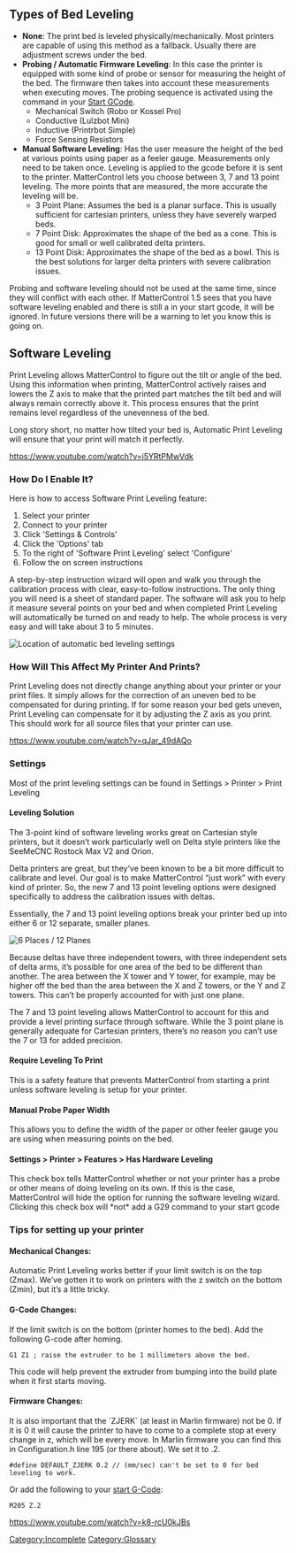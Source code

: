 ## Types of Bed Leveling

  - **None**: The print bed is leveled physically/mechanically. Most
    printers are capable of using this method as a fallback. Usually
    there are adjustment screws under the bed.
  - **Probing / Automatic Firmware Leveling**: In this case the printer
    is equipped with some kind of probe or sensor for measuring the
    height of the bed. The firmware then takes into account these
    measurements when executing moves. The probing sequence is activated
    using the  command in your [Start GCode](start-gcode.md).
      - Mechanical Switch (Robo or Kossel Pro)
      - Conductive (Lulzbot Mini)
      - Inductive (Printrbot Simple)
      - Force Sensing Resistors
  - **Manual Software Leveling**: Has the user measure the height of the
    bed at various points using paper as a feeler gauge. Measurements
    only need to be taken once. Leveling is applied to the gcode before
    it is sent to the printer. MatterControl lets you choose between 3,
    7 and 13 point leveling. The more points that are measured, the more
    accurate the leveling will be.
      - 3 Point Plane: Assumes the bed is a planar surface. This is
        usually sufficient for cartesian printers, unless they have
        severely warped beds.
      - 7 Point Disk: Approximates the shape of the bed as a cone. This
        is good for small or well calibrated delta printers.
      - 13 Point Disk: Approximates the shape of the bed as a bowl. This
        is the best solutions for larger delta printers with severe
        calibration issues.

Probing and software leveling should not be used at the same time, since
they will conflict with each other. If MatterControl 1.5 sees that you
have software leveling enabled and there is still a  in your start
gcode, it will be ignored. In future versions there will be a warning to
let you know this is going on.

## Software Leveling

Print Leveling allows MatterControl to figure out the tilt or angle of
the bed. Using this information when printing, MatterControl actively
raises and lowers the Z axis to make that the printed part matches the
tilt bed and will always remain correctly above it. This process ensures
that the print remains level regardless of the unevenness of the bed.

Long story short, no matter how tilted your bed is, Automatic Print
Leveling will ensure that your print will match it
perfectly.

<embedvideo service="youtube"><https://www.youtube.com/watch?v=i5YRtPMwVdk></embedvideo>

### How Do I Enable It?

Here is how to access Software Print Leveling feature:

1.  Select your printer
2.  Connect to your printer
3.  Click 'Settings & Controls'
4.  Click the 'Options' tab
5.  To the right of 'Software Print Leveling' select 'Configure'
6.  Follow the on screen instructions

A step-by-step instruction wizard will open and walk you through the
calibration process with clear, easy-to-follow instructions. The only
thing you will need is a sheet of standard paper. The software will ask
you to help it measure several points on your bed and when completed
Print Leveling will automatically be turned on and ready to help. The
whole process is very easy and will take about 3 to 5 minutes.

![Location of automatic bed leveling settings](http://wiki.mattercontrol.com/images/c/c2/Leveling-location.png
"Location of automatic bed leveling settings")

### How Will This Affect My Printer And Prints?

Print Leveling does not directly change anything about your printer or
your print files. It simply allows for the correction of an uneven bed
to be compensated for during printing. If for some reason your bed gets
uneven, Print Leveling can compensate for it by adjusting the Z axis as
you print. This should work for all source files that your printer can
use.

<embedvideo service="youtube"><https://www.youtube.com/watch?v=qJar_49dAQo></embedvideo>

### Settings

Most of the print leveling settings can be found in Settings \> Printer
\> Print Leveling

#### Leveling Solution

The 3-point kind of software leveling works great on Cartesian style
printers, but it doesn’t work particularly well on Delta style printers
like the SeeMeCNC Rostock Max V2 and Orion.

Delta printers are great, but they’ve been known to be a bit more
difficult to calibrate and level. Our goal is to make MatterControl
“just work” with every kind of printer. So, the new 7 and 13 point
leveling options were designed specifically to address the calibration
issues with deltas.

Essentially, the 7 and 13 point leveling options break your printer bed
up into either 6 or 12 separate, smaller planes.

![6 Places / 12 Planes](http://wiki.mattercontrol.com/images/e/e6/13-point-leveling.png "6 Places / 12 Planes")

Because deltas have three independent towers, with three independent
sets of delta arms, it’s possible for one area of the bed to be
different than another. The area between the X tower and Y tower, for
example, may be higher off the bed than the area between the X and Z
towers, or the Y and Z towers. This can’t be properly accounted for with
just one plane.

The 7 and 13 point leveling allows MatterControl to account for this and
provide a level printing surface through software. While the 3 point
plane is generally adequate for Cartesian printers, there’s no reason
you can’t use the 7 or 13 for added precision.

#### Require Leveling To Print

This is a safety feature that prevents MatterControl from starting a
print unless software leveling is setup for your printer.

#### Manual Probe Paper Width

This allows you to define the width of the paper or other feeler gauge
you are using when measuring points on the bed.

#### Settings \> Printer \> Features \> Has Hardware Leveling

This check box tells MatterControl whether or not your printer has a
probe or other means of doing leveling on its own. If this is the case,
MatterControl will hide the option for running the software leveling
wizard. Clicking this check box will \*not\* add a G29 command to your
start gcode

### Tips for setting up your printer

#### Mechanical Changes:

Automatic Print Leveling works better if your limit switch is on the top
(Zmax). We’ve gotten it to work on printers with the z switch on the
bottom (Zmin), but it’s a little tricky.

#### G-Code Changes:

If the limit switch is on the bottom (printer homes to the bed). Add the
following G-code after homing.

`G1 Z1 ; raise the extruder to be 1 millimeters above the bed.`

This code will help prevent the extruder from bumping into the build
plate when it first starts moving.

#### Firmware Changes:

It is also important that the \`ZJERK\` (at least in Marlin firmware)
not be 0. If it is 0 it will cause the printer to have to come to a
complete stop at every change in z, which will be every move. In Marlin
firmware you can find this in Configuration.h line 195 (or there about).
We set it to .2.

`#define DEFAULT_ZJERK 0.2 // (mm/sec) can't be set to 0 for bed
leveling to work.`

Or add the following to your [start
G-Code](settings/printer/custom-g-code/start-g-code):

`M205
Z.2`

<embedvideo service="youtube"><https://www.youtube.com/watch?v=k8-rcU0kJBs></embedvideo>

[Category:Incomplete](category:incomplete)
[Category:Glossary](category:glossary)
